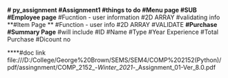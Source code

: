 **# py_assignment 
#Assignment1
#things to do 
#Menu page 
#SUB**
  **#Employee page**
    #Fucntion - user information 
    #2D ARRAY 
    #validating info 
  **#Item Page **
    #Function - user info 
    #2D ARRAY 
    #VALIDATE
  **#Purchase**
  **#Summary Page**
    #will include 
      #ID 
      #Name 
      #Type 
      #Year Experience 
      #Total Purchase
      #Dicount no

****#doc link file:///D:/College/George%20Brown/SEMS/SEM4/COMP%202152(Python)/pdf/assingnment/COMP_2152_-_Winter_2021_-_Assignment_01-Ver_8.0.pdf
